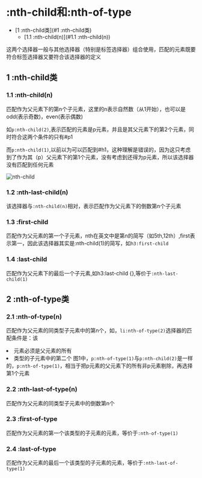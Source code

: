 # :nth-child和:nth-of-type

- [1 :nth-child类](#1 :nth-child类)
  - [1.1 :nth-child(n)](#1.1 :nth-child(n))

这两个选择器一般与其他选择器（特别是标签选择器）组合使用，匹配的元素既要符合标签选择器又要符合该选择器的定义

## 1 :nth-child类



### 1.1 :nth-child(n)

匹配作为父元素下的第n个子元素，这里的n表示自然数（从1开始），也可以是odd(表示奇数)，even(表示偶数)

如`p:nth-child(2)`,表示匹配的元素是p元素，并且是其父元素下的第2个元素，同时符合这两个条件的只有#p1

而`p:nth-child(1)`,以前以为可以匹配到#h1，这种理解是错误的，因为这只考虑到了作为其（p）父元素下的第1个元素，没有考虑到还得为p元素，所以该选择器没有匹配到任何元素

![nth-child](https://github.com/stormzhangbx/front-end-note/blob/master/css/image/nth-child.png "图1")

### 1.2 :nth-last-child(n)

该选择器与`:nth-child(n)`相对，表示匹配作为父元素下的倒数第n个子元素

### 1.3 :first-child

匹配作为父元素的第一个子元素，nth在英文中是第n的简写（如5th,12th）,first表示第一，因此该选择器其实是:nth-child(1)的简写，如`h3:first-child`

### 1.4 :last-child

匹配作为父元素下的最后一个子元素,如h3:last-child {},等价于`:nth-last-child(1)`

## 2 :nth-of-type类

### 2.1 :nth-of-type(n)

匹配作为父元素的同类型子元素中的第n个，如，`li:nth-of-type(2)`选择器的匹配条件是：该<li>元素必须是父元素的所有<li>类型的子元素中的第二个
图1中，`p:nth-of-type(1)`与`p:nth-child(2)`是一样的，`p:nth-of-type(1)`，相当于把p元素的父元素下的所有非p元素剔除，再选择第1个元素

### 2.2 :nth-last-of-type(n)

匹配作为父元素的同类型子元素中的倒数第n个

### 2.3 :first-of-type

匹配作为父元素的第一个该类型的子元素的元素，等价于`:nth-of-type(1)`

### 2.4 :last-of-type

匹配作为父元素的最后一个该类型的子元素的元素，等价于`:nth-last-of-type(1)`
